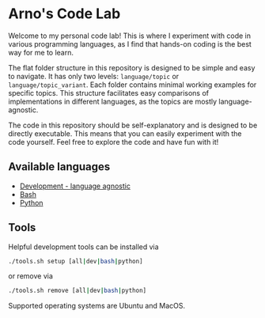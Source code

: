 # Arno's Code Lab

Welcome to my personal code lab! This is where I experiment with code in various programming languages, as I find that hands-on coding is the best way for me to learn.

The flat folder structure in this repository is designed to be simple and easy to navigate. It has only two levels: `language/topic` or `language/topic_variant`. Each folder contains minimal working examples for specific topics. This structure facilitates easy comparisons of implementations in different languages, as the topics are mostly language-agnostic.

The code in this repository should be self-explanatory and is designed to be directly executable. This means that you can easily experiment with the code yourself. Feel free to explore the code and have fun with it!

## Available languages

* [Development - language agnostic](./dev/dev.md)
* [Bash](./bash/bash.md)
* [Python](./python/python.md)

## Tools

Helpful development tools can be installed via
```sh
./tools.sh setup [all|dev|bash|python]
```
or remove via
```sh
./tools.sh remove [all|dev|bash|python]
```
Supported operating systems are Ubuntu and MacOS.
